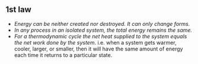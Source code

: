 1st law
-------

* _Energy can be neither created nor destroyed. It can only change forms._
* _In any process in an isolated system, the total energy remains the same._
* _For a thermodynamic cycle the net heat supplied to the system equals the net work done by the system_. i.e. when a system gets warmer, cooler, larger, or smaller, then it will have the same amount of energy each time it returns to a particular state.
